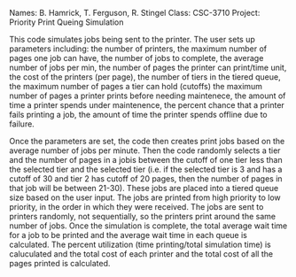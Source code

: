Names: B. Hamrick, T. Ferguson, R. Stingel
Class: CSC-3710
Project: Priority Print Queing Simulation

This code simulates jobs being sent to the printer. The user sets up parameters including:	the number of printers, 
      the maximum number of pages one job can have,
      the number of jobs to complete, 
      the average number of jobs per min,
      the number of pages the printer can print/time unit, 
      the cost of the printers (per page),
      the number of tiers in the tiered queue,
      the maximum number of pages a tier can hold (cutoffs)
      the maximum number of pages a printer prints before needing maintenece,
      the amount of time a printer spends under maintenence,
      the percent chance that a printer fails printing a job,
      the amount of time the printer spends offline due to failure.

Once the parameters are set, the code then creates print jobs based on the average number of jobs per minute. Then the code randomly selects a tier and the number of pages in a jobis between the cutoff of one tier less than the selected tier and the selected tier (i.e. if the selected tier is 3 and has a cutoff of 30 and tier 2 has cutoff of 20 pages, then the number of pages in that job will be between 21-30). These jobs are placed into a tiered queue size based on the user input. The jobs are printed from high priority to low priority, in the order in which they were received. The jobs are sent to printers randomly, not sequentially, so the printers print around the same number of jobs. Once the simulation is complete, the total average wait time for a job to be printed and the average wait time  in each queue is calculated. The percent utilization (time printing/total simulation time) is caluculated and the total cost of each printer and the total cost of all the pages    printed is calculated. 
